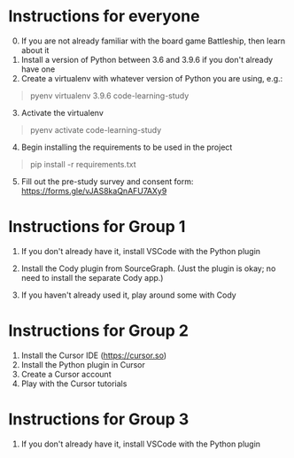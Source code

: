 # Instructions for everyone

 0. If you are not already familiar with the board game Battleship, then learn about it
 1. Install a version of Python between 3.6 and 3.9.6 if you don't already have one
 2. Create a virtualenv with whatever version of Python you are using, e.g.:

> pyenv virtualenv 3.9.6 code-learning-study

 3. Activate the virtualenv

> pyenv activate code-learning-study

 4. Begin installing the requirements to be used in the project

> pip install -r requirements.txt

 5. Fill out the pre-study survey and consent form: https://forms.gle/vJAS8kaQnAFU7AXy9


# Instructions for Group 1


 1. If you don't already have it, install VSCode with the Python plugin

 2. Install the Cody plugin from SourceGraph. (Just the plugin is okay; no need to install the separate Cody app.)

 3. If you haven't already used it, play around some with Cody

# Instructions for Group 2

 1. Install the Cursor IDE (https://cursor.so)
 2. Install the Python plugin in Cursor
 3. Create a Cursor account
 4. Play with the Cursor tutorials

# Instructions for Group 3

 1. If you don't already have it, install VSCode with the Python plugin